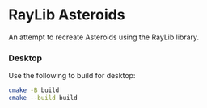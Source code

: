 # RayLib Asteroids

An attempt to recreate Asteroids using the RayLib library.

### Desktop

Use the following to build for desktop:

``` bash
cmake -B build
cmake --build build
```